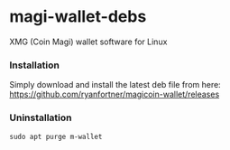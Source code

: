 # magi-wallet-debs
XMG (Coin Magi) wallet software for Linux

### Installation
Simply download and install the latest deb file from here: https://github.com/ryanfortner/magicoin-wallet/releases

### Uninstallation
`sudo apt purge m-wallet`
